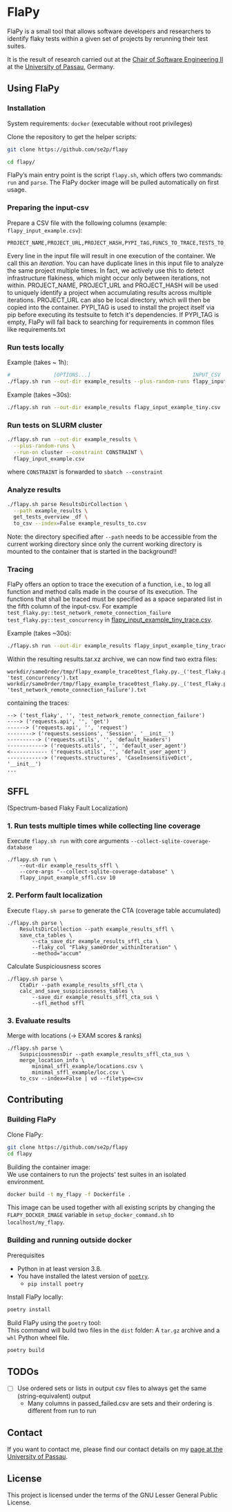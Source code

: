 # FlaPy

FlaPy is a small tool that allows software developers and researchers to identify flaky tests within a given set of projects by rerunning their test suites.

It is the result of research carried out at the
[Chair of Software Engineering II](https://www.fim.uni-passau.de/lehrstuhl-fuer-software-engineering-ii/)
at the [University of Passau](https://www.uni-passau.de), Germany.


## Using FlaPy


### Installation

System requirements: `docker` (executable without root privileges)

Clone the repository to get the helper scripts:
```bash
git clone https://github.com/se2p/flapy

cd flapy/
```
FlaPy’s main entry point is the script `flapy.sh`, which offers two commands: `run` and `parse`.
The FlaPy docker image will be pulled automatically on first usage.


### Preparing the input-csv

Prepare a CSV file with the following columns (example: `flapy_input_example.csv`):
```
PROJECT_NAME,PROJECT_URL,PROJECT_HASH,PYPI_TAG,FUNCS_TO_TRACE,TESTS_TO_BE_RUN,NUM_RUNS
```

Every line in the input file will result in one execution of the container. We call this an *iteration*.
You can have duplicate lines in this input file to analyze the same project multiple times.
In fact, we actively use this to detect infrastructure flakiness, which might occur only between iterations, not within.
PROJECT_NAME, PROJECT_URL and PROJECT_HASH will be used to uniquely identify a project when accumulating results across multiple iterations.
PROJECT_URL can also be local directory, which will then be copied into the container.
PYPI_TAG is used to install the project itself via pip before executing its testsuite to fetch it's dependencies.
If PYPI_TAG is empty, FlaPy will fall back to searching for requirements in common files like requirements.txt


### Run tests locally

Example (takes ~ 1h):
```bash
#              [OPTIONS...]                                 INPUT_CSV
./flapy.sh run --out-dir example_results --plus-random-runs flapy_input_example.csv
```

Example (takes ~30s):
```bash
./flapy.sh run --out-dir example_results flapy_input_example_tiny.csv
```


### Run tests on SLURM cluster

```bash
./flapy.sh run --out-dir example_results \
  --plus-random-runs \
  --run-on cluster --constraint CONSTRAINT \
  flapy_input_example.csv
```
where `CONSTRAINT` is forwarded to `sbatch --constraint`


### Analyze results

```bash
./flapy.sh parse ResultsDirCollection \
  --path example_results \
  get_tests_overview _df \
  to_csv --index=False example_results_to.csv
```
Note: the directory specified after `--path` needs to be accessible from the current working directory since only the current working directory is mounted to the container that is started in the background!!


### Tracing

FlaPy offers an option to trace the execution of a function, i.e., to log all function and method calls made in the course of its execution.
The functions that shall be traced must be specified as a space separated list in the fifth column of the input-csv.
For example `test_flaky.py::test_network_remote_connection_failure test_flaky.py::test_concurrency` in [flapy_input_example_tiny_trace.csv](flapy_input_example_tiny_trace.csv).

Example (takes ~30s):
```bash
./flapy.sh run --out-dir example_results flapy_input_example_tiny_trace.csv
```

Within the resulting results.tar.xz archive, we can now find two extra files:
```
workdir/sameOrder/tmp/flapy_example_trace0test_flaky.py._('test_flaky.py', 'test_concurrency').txt
workdir/sameOrder/tmp/flapy_example_trace0test_flaky.py._('test_flaky.py', 'test_network_remote_connection_failure').txt
```
containing the traces:
```
--> ('test_flaky', '', 'test_network_remote_connection_failure')
----> ('requests.api', '', 'get')
------> ('requests.api', '', 'request')
--------> ('requests.sessions', 'Session', '__init__')
----------> ('requests.utils', '', 'default_headers')
------------> ('requests.utils', '', 'default_user_agent')
<------------ ('requests.utils', '', 'default_user_agent')
------------> ('requests.structures', 'CaseInsensitiveDict', '__init__')
...
```


## SFFL

(Spectrum-based Flaky Fault Localization)

### 1. Run tests multiple times while collecting line coverage

Execute `flapy.sh run` with core arguments `--collect-sqlite-coverage-database`

```
./flapy.sh run \
    --out-dir example_results_sffl \
    --core-args "--collect-sqlite-coverage-database" \
    flapy_input_example_sffl.csv 10
```


### 2. Perform fault localization

Execute `flapy.sh parse` to generate the CTA (coverage table accumulated)

```
./flapy.sh parse \
    ResultsDirCollection --path example_results_sffl \
    save_cta_tables \
        --cta_save_dir example_results_sffl_cta \
        --flaky_col "Flaky_sameOrder_withinIteration" \
        --method="accum"
```

Calculate Suspiciousness scores

```
./flapy.sh parse \
    CtaDir --path example_results_sffl_cta \
    calc_and_save_suspiciousness_tables \
        --save_dir example_results_sffl_cta_sus \
        --sfl_method sffl
```

### 3. Evaluate results

Merge with locations (-> EXAM scores & ranks)

```
./flapy.sh parse \
    SuspiciousnessDir --path example_results_sffl_cta_sus \
    merge_location_info \
        minimal_sffl_example/locations.csv \
        minimal_sffl_example/loc.csv \
    to_csv --index=False | vd --filetype=csv
```


## Contributing

### Building FlaPy

Clone FlaPy:

```bash
git clone https://github.com/se2p/flapy
cd flapy
```

Building the container image:  
We use containers to run the projects' test suites in an isolated environment.

```bash
docker build -t my_flapy -f Dockerfile .
```
This image can be used together with all existing scripts by changing the `FLAPY_DOCKER_IMAGE` variable in `setup_docker_command.sh` to `localhost/my_flapy`.


### Building and running outside docker

Prerequisites
- Python in at least version 3.8.
- You have installed the latest version of [`poetry`](https://python-poetry.org).
    - `pip install poetry`


Install FlaPy locally:

```bash
poetry install
```


Build FlaPy using the `poetry` tool:  
This command will build two files in the `dist` folder: A `tar.gz` archive and a `whl` Python wheel file.

```bash
poetry build
```


## TODOs

- [ ] Use ordered sets or lists in output csv files to always get the same (string-equivalent) output
    * Many columns in passed_failed.csv are sets and their ordering is different from run to run


## Contact

If you want to contact me, please find our contact details on my
[page at the University of Passau](https://www.fim.uni-passau.de/lehrstuhl-fuer-software-engineering-ii/lehrstuhlteam/).

## License

This project is licensed under the terms of the GNU Lesser General Public License.

